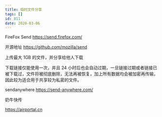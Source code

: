 ```yaml
---
title: 临时文件分享
tags: []
id: 811
date: 2020-03-06
---
```


FireFox Send https://send.firefox.com/

开源地址 https://github.com/mozilla/send

上传最大 1GB 的文件，并分享给他人下载

下载链接仅能使用一次，并且 24 小时后也会自动过期，一旦链接过期或者链接已被下载过，文件将被彻底删除，无法再被恢复，加上所有数据均会被加密再传输，因此较为适合用于共享较为私密的文件。

sendanywhere https://send-anywhere.com/

奶牛快传


https://airportal.cn

